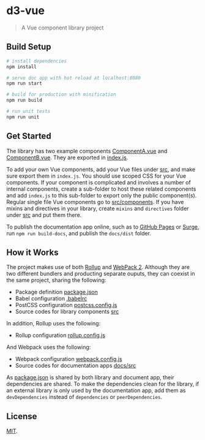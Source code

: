 # d3-vue

> A Vue component library project

## Build Setup

``` bash
# install dependencies
npm install

# serve doc app with hot reload at localhost:8080
npm run start

# build for production with minification
npm run build

# run unit tests
npm run unit
```

## Get Started

The library has two example components [ComponentA.vue](src/components/ComponentA.vue) and [ComponentB.vue](src/components/ComponentB.vue). They are exported in [index.js](src/index.js). 

To add your own Vue components, add your Vue files under [src](src), and make sure export them in `index.js`. You should use scoped CSS for your Vue components. If your component is complicated and involves a number of internal components, create a sub-folder to host these related components and add `index.js` to this sub-folder to export only the public component(s). Regular single file Vue components go to [src/components](src/components). If you have mixins and directives in your library, create `mixins` and `directives` folder under [src](src) and put them there.

To publish the documentation app online, such as to [GitHub Pages](https://pages.github.com/) or [Surge](https://surge.sh/), run `npm run build-docs`, and publish the `docs/dist` folder. 

## How it Works

The project makes use of both [Rollup](https://rollupjs.org/) and [WebPack 2](https://webpack.github.io/). Although they are two different bundlers and producting separate ouputs, they can coexist in the same project, sharing the following:

- Package definition [package.json](package.json)
- Babel configuration [.babelrc](.babelrc)
- PostCSS configuration [postcss.config.js](postcss.config.js)
- Source codes for library components [src](src)

In addition, Rollup uses the following:

- Rollup configuration [rollup.config.js](rollup.config.js)

And Webpack uses the following:

- Webpack configuration [webpack.config.js](webpack.config.js)
- Source codes for documentation apps [docs/src](docs/src)

As [package.json](package.json) is shared by both library and document app, their dependencies are shared. To make the dependencies clean for the library, if an external library is only used by the documentation app, add them as `devDependencies` instead of `dependencies` or `peerDependencies`.

## License

[MIT](LICENSE).
